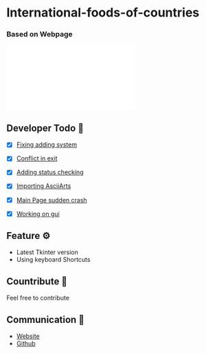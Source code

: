 # International-foods-of-countries
### Based on Webpage

![main.py](img/rmimg/index.py)

## Developer Todo 📝
- [x] [Fixing adding system]()
- [x] [Conflict in exit]()
- [x] [Adding status checking]()
- [x] [Importing AsciiArts]()
- [x] [Main Page sudden crash]()
- [x] [Working on gui]()


## Feature ⚙

* Latest Tkinter version
* Using keyboard Shortcuts


## Countribute 🤝
Feel free to contribute

## Communication 💌
* [Website](https://www.pariya-tavangar.ir)
* [Github](https://github.com/Ptavangar)
